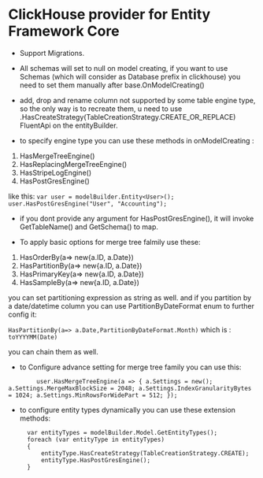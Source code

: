 # ClickHouse provider for Entity Framework Core

* Support Migrations.
  
* All schemas will set to null on model creating, if you want to use Schemas (which will consider as Database prefix in clickhouse) you need to set them manually after base.OnModelCreating()

* add, drop and rename column not supported by some table engine type, so the only way is to recreate them, u need to use .HasCreateStrategy(TableCreationStrategy.CREATE_OR_REPLACE) FluentApi on the entityBuilder.

* to specify engine type you can use these methods in onModelCreating :
1. HasMergeTreeEngine()
2. HasReplacingMergeTreeEngine()
3. HasStripeLogEngine()
4. HasPostGresEngine()

like this:
`var user = modelBuilder.Entity<User>();`
`user.HasPostGresEngine("User", "Accounting");` 

- if you dont provide any argument for HasPostGresEngine(), it will invoke GetTableName() and GetSchema() to map.

* To apply basic options for merge tree falmily use these:

1. HasOrderBy(a=> new{a.ID, a.Date})
2. HasPartitionBy(a=> new{a.ID, a.Date}) 
3. HasPrimaryKey(a=> new{a.ID, a.Date})
4. HasSampleBy(a=> new{a.ID, a.Date})

you can set partitioning expression as string as well.
and if you partition by a date/datetime column you can use PartitionByDateFormat enum to further config it:

`HasPartitionBy(a=> a.Date,PartitionByDateFormat.Month)`
which is : 
`toYYYYMM(Date)`

you can chain them as well.

* to Configure advance setting for merge tree family you can use this:

`        user.HasMergeTreeEngine(a =>
        {
            a.Settings = new();
            a.Settings.MergeMaxBlockSize = 2048;
            a.Settings.IndexGranularityBytes = 1024;
            a.Settings.MinRowsForWidePart = 512;
        });`


* to configure entity types dynamically you can use these extension methods:

        var entityTypes = modelBuilder.Model.GetEntityTypes();
        foreach (var entityType in entityTypes)
        {
            entityType.HasCreateStrategy(TableCreationStrategy.CREATE);
            entityType.HasPostGresEngine();
        }
